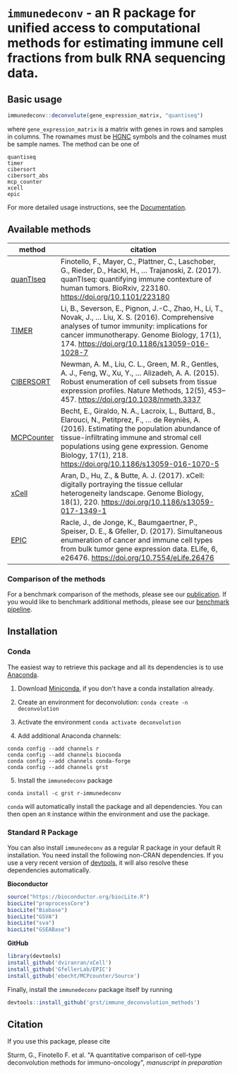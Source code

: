 # `immunedeconv` - an R package for unified access to computational methods for estimating immune cell fractions from bulk RNA sequencing data.


## Basic usage
```R
immunedeconv::deconvolute(gene_expression_matrix, "quantiseq")
```

where `gene_expression_matrix` is a matrix with genes in rows and samples in columns. The rownames must be
[HGNC](https://www.genenames.org/) symbols and the colnames must be sample names. The method can be one of
```
quantiseq
timer
cibersort
cibersort_abs
mcp_counter
xcell
epic
```

For more detailed usage instructions, see the
[Documentation](https://grst.github.io/immune_deconvolution_methods/articles/immunedeconv.html).


## Available methods

| method | citation |
|--------|----------|
| [quanTIseq](http://icbi.at/software/quantiseq/doc/index.html) | Finotello, F., Mayer, C., Plattner, C., Laschober, G., Rieder, D., Hackl, H., … Trajanoski, Z. (2017). quanTIseq: quantifying immune contexture of human tumors. BioRxiv, 223180. https://doi.org/10.1101/223180 |
| [TIMER](http://cistrome.org/TIMER/) | Li, B., Severson, E., Pignon, J.-C., Zhao, H., Li, T., Novak, J., … Liu, X. S. (2016). Comprehensive analyses of tumor immunity: implications for cancer immunotherapy. Genome Biology, 17(1), 174.  https://doi.org/10.1186/s13059-016-1028-7 |
| [CIBERSORT](https://cibersort.stanford.edu/) | Newman, A. M., Liu, C. L., Green, M. R., Gentles, A. J., Feng, W., Xu, Y., … Alizadeh, A. A. (2015). Robust enumeration of cell subsets from tissue expression profiles. Nature Methods, 12(5), 453–457.  https://doi.org/10.1038/nmeth.3337 |
| [MCPCounter](https://github.com/ebecht/MCPcounter) | Becht, E., Giraldo, N. A., Lacroix, L., Buttard, B., Elarouci, N., Petitprez, F., … de Reyniès, A. (2016). Estimating the population abundance of tissue-infiltrating immune and stromal cell populations using gene expression. Genome Biology, 17(1), 218. https://doi.org/10.1186/s13059-016-1070-5 |
| [xCell](http://xcell.ucsf.edu/) | Aran, D., Hu, Z., & Butte, A. J. (2017). xCell: digitally portraying the tissue cellular heterogeneity landscape. Genome Biology, 18(1), 220. https://doi.org/10.1186/s13059-017-1349-1 |
| [EPIC](https://gfellerlab.shinyapps.io/EPIC_1-1/) | Racle, J., de Jonge, K., Baumgaertner, P., Speiser, D. E., & Gfeller, D. (2017). Simultaneous enumeration of cancer and immune cell types from bulk tumor gene expression data. ELife, 6, e26476. https://doi.org/10.7554/eLife.26476 |


### Comparison of the methods
For a benchmark comparison of the methods, please see our [publication](TODO).
If you would like to benchmark additional methods, please see our [benchmark
pipeline](https://github.com/grst/immune_deconvolution_benchmark).


## Installation
### Conda
The easiest way to retrieve this package and all its dependencies is to use [Anaconda](https://conda.io/miniconda.html).

1. Download [Miniconda](https://conda.io/miniconda.html), if you don't have a conda installation already.

2. Create an environment for deconvolution: `conda create -n deconvolution`

3. Activate the environment `conda activate deconvolution`

4. Add additional Anaconda channels:
```
conda config --add channels r
conda config --add channels bioconda
conda config --add channels conda-forge
conda config --add channels grst
```

5. Install the `immunedeconv` package
```
conda install -c grst r-immunedeconv
```

`conda` will automatically install the package and all dependencies.
You can then open an `R` instance within the environment and use the package.


### Standard R Package
You can also install `immunedeconv` as a regular R package in your default R installation.
You need install the following non-CRAN dependencies. If you use a very recent version of
[devtools](https://github.com/r-lib/devtools), it will also resolve these dependencies automatically.

**Bioconductor**
```R
source("https://bioconductor.org/biocLite.R")
biocLite("proprocessCore")
biocLite("Biobase")
biocLite("GSVA")
biocLite("sva")
biocLite("GSEABase")
```

**GitHub**
```R
library(devtools)
install_github('dviranran/xCell')
install_github('GfellerLab/EPIC')
install_github('ebecht/MCPcounter/Source')
```

Finally, install the `immunedeconv` package itself by running
```R
devtools::install_github('grst/immune_deconvolution_methods')
```

## Citation
If you use this package, please cite

Sturm, G., Finotello F. et al. "A quantitative comparison of cell-type deconvolution methods for immuno-oncology",
*manuscript in preparation*
